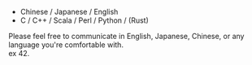 - Chinese / Japanese / English
-  C / C++ / Scala / Perl / Python / (Rust)

Please feel free to communicate in English, Japanese, Chinese, or any language you're comfortable with. </br>
ex 42.
